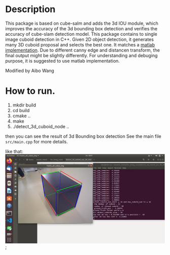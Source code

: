 # Description #
This package is based on cube-salm and adds the 3d IOU module, which improves the accuracy of the 3d bounding box detection and verifies the accuracy of cube-slam detection model.
This package contains to single image cuboid detection in C++. Given 2D object detection, it generates many 3D cuboid proposal and selects the best one. It matches a [matlab implementation](https://github.com/shichaoy/matlab_cuboid_detect). Due to different canny edge and distancen transform, the final output might be slightly differently. For understanding and debuging purpose, it is suggested to use matlab implementation.

Modified by Aibo Wang

# How to run.
1. mkdir build
2. cd build
3. cmake ..
4. make
5. ./detect_3d_cuboid_node ..

then you can see the result of 3d Bounding box detection
See the main file ```src/main.cpp``` for more details.

like that:
![image](https://github.com/aibo-kit/detect_3d_cuboid_with_3d_IOU/blob/main/Screenshot%20from%202021-02-21%2018-07-53.png);
